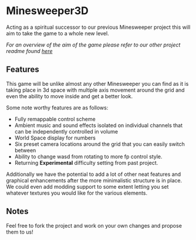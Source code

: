 # Minesweeper3D
Acting as a spiritual successor to our previous Minesweeper project this will aim to take the game to a whole new level.

*For an overview of the aim of the game please refer to our other project readme found [here](https://github.com/PixelApocalypse/Minesweeper)*

## Features
This game will be unlike almost any other Minesweeper you can find as it is taking place in 3d space with multiple axis movement around the grid and even the ability to move inside and get a better look.

Some note worthy features are as follows:
 - Fully remappable control scheme
 - Ambient music and sound effects isolated on individual channels that can be independently controlled in volume
 - World Space display for numbers
 - Six preset camera locations around the grid that you can easily switch between
 - Ability to change wasd from rotating to more fp control style. 
 - Returning **Experimental** difficulty setting from past project.
 
Additionally we have the potential to add a lot of other neat features and graphical enhancements after the more minimalistic structure is in place. We could even add modding support to some extent letting you set whatever textures you would like for the various elements. 

## Notes
Feel free to fork the project and work on your own changes and propose them to us! 
